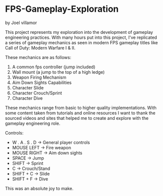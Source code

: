 # FPS-Gameplay-Exploration
by Joel villamor

This project represents my exploration into the development of gameplay engineering practices. 
With many hours put into this project, I've replicated a series of gameplay mechanics as seen in 
modern FPS gameplay titles like Call of Duty: Modern Warfare I & II.

These mechanics are as follows:

1. A common fps controller (jump included)
2. Wall mount (a jump to the top of a high ledge)
3. Weapon Firing Mechanism
4. Aim Down Sights Capabilities
5. Character Slide
6. Character Crouch/Sprint
7. Character Dive

These mechanics range from basic to higher quality implementations. With some content taken from
tutorials and online resources I want to thank the sourced videos and sites that helped me to
create and explore with the gameplay engineering role.

Controls:
- W . A . S . D -> General player controls
- MOUSE LEFT    -> Fire weapon
- MOUSE RIGHT   -> Aim down sights
- SPACE         -> Jump
- SHIFT         -> Sprint
- C             -> Crouch/Stand
- SHIFT + C     -> Slide
- SHIFT + F     -> Dive

This was an absolute joy to make. 
